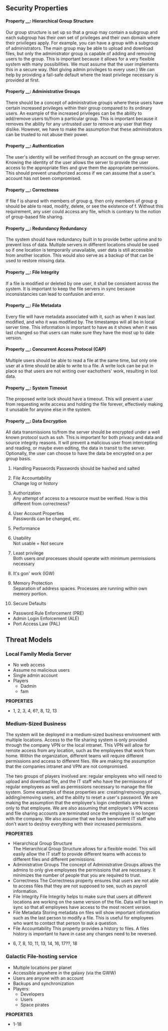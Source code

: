 ## Security Properties
#### Property __: Hierarchical Group Structure
Our group structure is set up so that a group may contain a subgroup and each subgroup has their own set of privileges and their own domain where their privileges apply. For example, you can have a group with a subgroup of administrators. The main group may be able to upload and download files, but only the administrator group is capable of adding and removing users to the group. This is important because it allows for a very flexible system with many possibilities. We must assume that the user implements this in a secure way. (Not giving admin privileges to every user.) We can help by providing a fail-safe default where the least privilege necessary is provided at first.

#### Property __: Administrative Groups
There should be a concept of administrative groups where these users have certain increased privileges within their group compared to its ordinary users. An example of the increased privileges can be the ability to add/remove users to/from a particular group. This is important because it removes the ability for any untrusted user to remove any user that they dislike. However, we have to make the assumption that these administrators can be trusted to not abuse their power.

#### Property __: Authentication
The user's identity will be verified through an account on the group server. Knowing the identity of the user allows the server to provide the user access to the appropriate files and give them the appropriate permissions. This should prevent unauthorized access if we can assume that a user's account has not been compromised.

#### Property __: Correctness
If file f is shared with members of group g, then only members of group g should be able to read, modify, delete, or see the existence of f. Without this requirement, any user could access any file, which is contrary to the notion of group-based file sharing.

#### Property __: Redundancy Redundancy
The system should have redundancy built in to provide better uptime and to prevent loss of data. Multiple servers in different locations should be used so if one location is temporarily unavailable, user data is still accessible from another location. This would also serve as a backup of that can be used to restore missing data.

#### Property __: File Integrity
If a file is modified or deleted by one user, it shall be consistent across the system. It is important to keep the file servers in sync because inconsistancies can lead to confusion and error.

#### Property __: File Metadata
Every file will have metadata associated with it, such as when it was last modified, and who it was modified by. The timestamps will all be in local server time. This information is important to have as it shows when it was last changed so that users can make sure they have the most up to date version.

#### Property __: Concurrent Access Protocol (CAP)
Multiple users should be able to read a file at the same time, but only one user at a time should be able to write to a file. A write lock can be put in place so that users are not writing over eachothers' work, resulting in lost data.

#### Property __: System Timeout
The proposed write lock should have a timeout. This will prevent a user from requesting write access and holding the file forever, effectively making it unusable for anyone else in the system.

#### Property __: Data Encryption
All data transmissions to/from the server should be encrypted under a well known protocol such as ssh. This is important for both privacy and data and source integrity reasons. It will prevent a malicious user from intercepting and reading, or maybe even editing, the data in transit to the server. Optionally, the user can choose to have the data be encrypted on a per group basis.

1. Handling Passwords
  Passwords should be hashed and salted

5. File Accountability  
  Change log or history
7. Authorization  
  Any attempt of access to a resource must be verified.
  How is this different from correctness?
11. User Account Properties  
  Passwords can be changed, etc.
12. Performance
13. Usability  
  Not usable = Not secure
14. Least privilege  
  Both users _and_ processes should operate with minimum permissions necessary
15. It's gon' work (IGW)
16. Memory Protection  
  Separation of address spaces. Processes are running within own memory portion.
18. Secure Defaults  
  - Password Rule Enforcement (PRE)
  - Admin Login Enforcement (ALE)
  - Port Access Law (PAL)
  

## Threat Models
### Local Family Media Server  
  - No web access
  - Assume no malicious users
  - Single admin account
  - Players
    - Dadmin
    - fam
	
**PROPERTIES**  
  - 1, 2, 3, 4, 6?, 8, 12, 13
### Medium-Sized Business
The system will be deployed in a medium-sized business environment with multiple locations. Access to the file sharing system is only provided through the company VPN or the local intranet. This VPN will allow for remote access from any location, such as the employees that work from home. Within the organization, different teams will require different permissions and access to different files. We are making the assumption that the companies intranet and VPN are not compromised. 

The two groups of players involved are: regular employees who will need to upload and download file, and the IT staff who have the permissions of regular employees as well as permissions necessary to manage the file system. Some examples of these properties are: creating/removing groups, adding/removing users, and the ability to reset a user's password. We are making the assumption that the employee's login credentials are known only to that employee. We are also assuming that employee's VPN access and file sharing accounts are terminated once the employee is no longer with the company. We also assume that we have benevolent IT staff who don't want to destroy everything with their increased permissions.


**PROPERTIES**  
  * Hierarchical Group Structure  
  The Hierarchical Group Structure allows for a flexible model. This will easily allow the IT staff to provide different teams with access to different files and different permissions.
  * Administrative Groups
  The concept of Administrative Groups allows the admins to only give employees the permissions that are necessary. It minimizes the number of people that you are required to trust.
  * Correctness
  The Correctness property ensures that users are not able to access files that they are not supposed to see, such as payroll information.
  * File Integrity
  File Integrity helps to make sure that users at different locations are working on the same version of the file. Data will be kept in sync so that all employees have access to the most recent version.
  * File Metadata
  Storing metadata on files will show important information such as the last person to modify a file. This is useful for employees who want to contact that person to ask a question.
  * File Accountability 
  This property provides a history to files. A files history is important to have in case any changes need to be reversed.
  - 6, 7, 8, 10, 11, 13, 14, 16, 17??, 18

### Galactic File-hosting service
  - Multiple locations per planet
  - Accessible anywhere in the galaxy (via the GWW)
  - Users are anyone with an account
  - Backups and synchronization
  - Players:
    - Developers
    - Users
    - Space pirates

**PROPERTIES**  
  - 1-18
